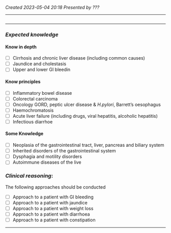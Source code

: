 *Created 2023-05-04 20:18*
*Presented by ???*

---
```toc
```
---

### *Expected knowledge*
#### Know in depth
- [ ] Cirrhosis and chronic liver disease (including common causes)
- [ ] Jaundice and cholestasis
- [ ] Upper and lower GI bleedin

#### Know principles
- [ ] Inflammatory bowel disease
- [ ] Colorectal carcinoma
- [ ] Oncology GORD, peptic ulcer disease & *H.pylori*, Barrett’s oesophagus
- [ ] Haemochromatosis
- [ ] Acute liver failure (including drugs, viral hepatitis, alcoholic hepatitis)
- [ ] Infectious diarrhoe

#### Some Knowledge
- [ ] Neoplasia of the gastrointestinal tract, liver, pancreas and biliary system
- [ ] Inherited disorders of the gastrointestinal system
- [ ] Dysphagia and motility disorders
- [ ] Autoimmune diseases of the live

### *Clinical reasoning*:
The following approaches should be conducted
- [ ] Approach to a patient with GI bleeding
- [ ] Approach to a patient with jaundice
- [ ] Approach to a patient with weight loss
- [ ] Approach to a patient with diarrhoea
- [ ] Approach to a patient with constipation

---